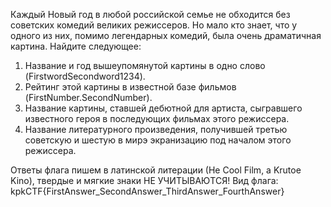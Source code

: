 Каждый Новый год в любой российской семье не обходится без советских комедий великих режиссеров. Но мало кто знает, что у одного из них, помимо легендарных комедий, была очень драматичная картина. Найдите следующее:
1. Название и год вышеупомянутой картины в одно слово (FirstwordSecondword1234).
2. Рейтинг этой картины в известной базе фильмов (FirstNumber.SecondNumber).
3. Название картины, ставшей дебютной для артиста, сыгравшего известного героя в последующих фильмах этого режиссера.
4. Название литературного произведения, получившей третью советскую и шестую в мирэ экранизацию под началом этого режиссера.

Ответы флага пишем в латинской литерации (Не Cool Film, а Krutoe Kino), твердые и мягкие знаки НЕ УЧИТЫВАЮТСЯ!
Вид флага: kpkCTF{FirstAnswer_SecondAnswer_ThirdAnswer_FourthAnswer}
